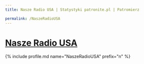 ```yaml
---
title: Nasze Radio USA | Statystyki patronite.pl | Patromierz

permalink: /NaszeRadioUSA
---
```


# [Nasze Radio USA](https://patronite.pl/NaszeRadioUSA)

{% include profile.md name="NaszeRadioUSA" prefix="n" %}
